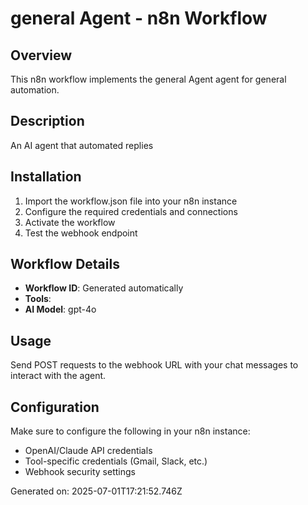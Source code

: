 # general Agent - n8n Workflow

## Overview
This n8n workflow implements the general Agent agent for general automation.

## Description
An AI agent that automated replies

## Installation
1. Import the workflow.json file into your n8n instance
2. Configure the required credentials and connections
3. Activate the workflow
4. Test the webhook endpoint

## Workflow Details
- **Workflow ID**: Generated automatically
- **Tools**: 
- **AI Model**: gpt-4o

## Usage
Send POST requests to the webhook URL with your chat messages to interact with the agent.

## Configuration
Make sure to configure the following in your n8n instance:
- OpenAI/Claude API credentials
- Tool-specific credentials (Gmail, Slack, etc.)
- Webhook security settings

Generated on: 2025-07-01T17:21:52.746Z
